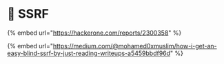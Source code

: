 # 🔴 SSRF

{% embed url="https://hackerone.com/reports/2300358" %}

{% embed url="https://medium.com/@mohamed0xmuslim/how-i-get-an-easy-blind-ssrf-by-just-reading-writeups-a5459bbdf96d" %}
